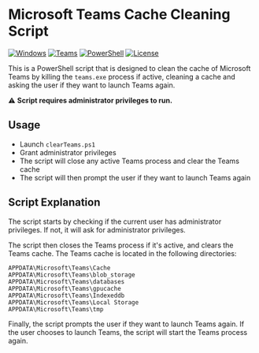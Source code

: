 # Microsoft Teams Cache Cleaning Script

[![Windows](https://img.shields.io/badge/Windows-0078D6?style=for-the-badge&logo=windows&logoColor=white)](#---)
[![Teams](https://img.shields.io/badge/Microsoft_Teams-6264A7?style=for-the-badge&logo=microsoft-teams&logoColor=white)](#---)
[![PowerShell](https://img.shields.io/badge/powershell-5391FE?style=for-the-badge&logo=powershell&logoColor=white)](#---)
[![License](https://img.shields.io/badge/LICENSE-MIT-brightgreen?style=for-the-badge)](https://opensource.org/licenses/MIT)

This is a PowerShell script that is designed to clean the cache of Microsoft Teams by killing the `teams.exe` process if active, cleaning a cache and asking the user if they want to launch Teams again.

⚠️ **Script requires administrator privileges to run.**

## Usage

- Launch `clearTeams.ps1`
- Grant administrator privileges
- The script will close any active Teams process and clear the Teams cache
- The script will then prompt the user if they want to launch Teams again

## Script Explanation

The script starts by checking if the current user has administrator privileges. If not, it will ask for administrator privileges.

The script then closes the Teams process if it's active, and clears the Teams cache. The Teams cache is located in the following directories:

    APPDATA\Microsoft\Teams\Cache
    APPDATA\Microsoft\Teams\blob_storage
    APPDATA\Microsoft\Teams\databases
    APPDATA\Microsoft\Teams\gpucache
    APPDATA\Microsoft\Teams\Indexeddb
    APPDATA\Microsoft\Teams\Local Storage
    APPDATA\Microsoft\Teams\tmp

Finally, the script prompts the user if they want to launch Teams again. If the user chooses to launch Teams, the script will start the Teams process again.
